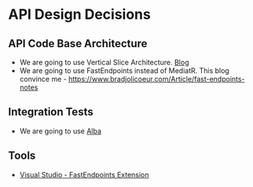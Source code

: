 # API Design Decisions

## API Code Base Architecture

- We are going to use Vertical Slice Architecture. [Blog](https://www.ghyston.com/insights/architecting-for-maintainability-through-vertical-slices)
- We are going to use FastEndpoints instead of MediatR. This blog convince me - <https://www.bradjolicoeur.com/Article/fast-endpoints-notes>

## Integration Tests

- We are going to use [Alba](https://jasperfx.github.io/alba/guide/gettingstarted.html)

## Tools

- [Visual Studio - FastEndpoints Extension](https://marketplace.visualstudio.com/items?itemName=dj-nitehawk.FastEndpoints)